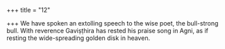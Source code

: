 +++
title = "12"

+++
We have spoken an extolling speech to the wise poet, the
bull-strong bull.
With reverence Gaviṣṭhira has rested his praise song in Agni, as if
resting the wide-spreading golden disk in heaven.